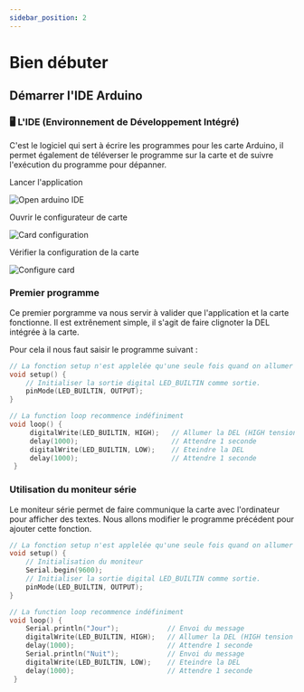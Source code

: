 ```yaml
---
sidebar_position: 2
---
```


# Bien débuter

## Démarrer l'IDE Arduino 

### 🖥️ L'IDE __(Environnement de Développement Intégré)__ 

C'est le logiciel qui sert à écrire les programmes pour les carte Arduino, il permet également de téléverser le programme sur la carte et de suivre l'exécution du programme pour dépanner.

Lancer l'application

![Open arduino IDE](/img/getting-started/open-ide.png "Open arduino IDE")

Ouvrir le configurateur de carte

![Card configuration](/img/getting-started/open-card-configuration.png "Card configuration")

Vérifier la configuration de la carte

![Configure card](/img/getting-started/configure-card.png "Configure card")


### Premier programme

Ce premier porgramme va nous servir à valider que l'application et la carte fonctionne. Il est extrênement simple, il s'agit de faire clignoter la DEL intégrée à la carte.

Pour cela il nous faut saisir le programme suivant :

```cpp
// La fonction setup n'est applelée qu'une seule fois quand on allumer la carte ou que l'on appuoe sur reset
void setup() {
    // Initialiser la sortie digital LED_BUILTIN comme sortie.
    pinMode(LED_BUILTIN, OUTPUT);
}

// La function loop recommence indéfiniment
void loop() {
     digitalWrite(LED_BUILTIN, HIGH);   // Allumer la DEL (HIGH tension de la sortie)
     delay(1000);                       // Attendre 1 seconde
     digitalWrite(LED_BUILTIN, LOW);    // Eteindre la DEL
     delay(1000);                       // Attendre 1 seconde
 }

```

### Utilisation du moniteur série

Le moniteur série permet de faire communique la carte avec l'ordinateur pour afficher des textes.
Nous allons modifier le programme précédent pour ajouter cette fonction.

```cpp
// La fonction setup n'est applelée qu'une seule fois quand on allumer la carte ou que l'on appuoe sur reset
void setup() {
    // Initialisation du moniteur
    Serial.begin(9600);
    // Initialiser la sortie digital LED_BUILTIN comme sortie.
    pinMode(LED_BUILTIN, OUTPUT);
}

// La function loop recommence indéfiniment
void loop() {
    Serial.println("Jour");            // Envoi du message
    digitalWrite(LED_BUILTIN, HIGH);   // Allumer la DEL (HIGH tension de la sortie)
    delay(1000);                       // Attendre 1 seconde
    Serial.println("Nuit");            // Envoi du message
    digitalWrite(LED_BUILTIN, LOW);    // Eteindre la DEL
    delay(1000);                       // Attendre 1 seconde
 }

```